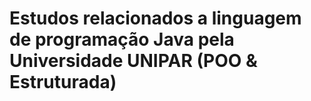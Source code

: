 # Estudos relacionados a linguagem de programação Java pela Universidade UNIPAR (POO & Estruturada)
